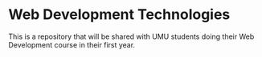 # Web Development Technologies
This is a repository that will be shared with UMU students doing their Web Development course in their first year.
